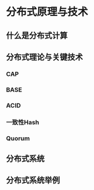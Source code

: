 # 分布式原理与技术
## 什么是分布式计算
## 分布式理论与关键技术
### CAP
### BASE
### ACID
### 一致性Hash
### Quorum
## 分布式系统
## 分布式系统举例